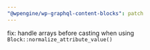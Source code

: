 ```yaml
---
"@wpengine/wp-graphql-content-blocks": patch
---
```


fix: handle arrays before casting when using `Block::normalize_attribute_value()`
